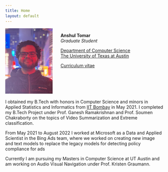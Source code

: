 ```yaml
---
title: Home
layout: default
---
```


<div id="twosided">
<div id="left" style="float: left; max-width: 30%;border: 10px"> 
    <img src="images/profile.jpg" />
</div>
<div id="right" style="float: right; width: 65%; vertical-align: middle;">
<p> <b>Anshul Tomar</b> <br> <em>Graduate Student</em> </p>
<p> <a href="https://www.cs.utexas.edu/" target="blank">Department of Computer Science</a><br>
<a href="https://utexas.edu" target="blank">The University of Texas at Austin</a></p>
<p> <a href="files/anshul_cv.pdf">Curriculum vitae </a> </p>
</div>
</div>
<div id="clearer" style="clear: both"> </div>

<!-- I obtained my Ph.D. in Mathematics from [Emory University](http://emory.edu/) in December 2012 with a specialization in Computational Mathematics (high performance computing, computational fluid dynamics, image processing, inverse problems, and numerical analysis), with [Prof. Alessandro Veneziani](http://mathcs.emory.edu/~ale)([Dept. of Mathematics and Computer Science](http://www.mathcs.emory.edu/)) serving as my principal advisor.

I completed my postdoctoral training at the [Center for Applied Scientific Computing (CASC)](http://computation.llnl.gov/casc/) of [Lawrence Livermore National Laboratory (LLNL)](https://llnl.gov/) (February 2013 - February 2015), working with [Dr. Panayot Vassilevski](http://people.llnl.gov/vassilevski1) on algebraic multigrid and numerical upscaling techniques with applications to flow in porous media. After completing my postdoc, I joined the [Oden Institute for Computational Engineering and Sciences](http://oden.utexas.edu/) of [The University of Texas at Austin](http://utexas.edu/) (March 2015-July 2018) as a Reseach Associate, working with [Prof. Omar Ghattas](http://users.oden.utexas.edu/~omar) on scalable numerical methods for the solution of Bayesian inverse problems, uncertainty quantification and propagation, optimal experimental design, and optimization under uncertainty.<br><br>

After spending four years as a Research Assistant Professor of [Electrical and Systems Engeneering (ESE)](https://ese.wustl.edu/Pages/default.aspx) at [Washington University in St. Louis](https://wustl.edu) and member of the [PhD in Imaging Science Faculty](https://engineering.wustl.edu/departments-faculty/interdisciplinary-degree-programs/imaging-science/Pages/default.aspx), I rejoined the Oden Institute in the August 2022 as a Research Scientist working at the interface of imaging science and predictive scientific computing.<br>



 -->

I obtained my B.Tech with honors in Computer Science and minors in Applied Statistics and Informatics from [IIT Bombay](https://www.iitb.ac.in/) in May 2021. I completed my B.Tech Project under Prof. Ganesh Ramakrishnan and Prof. Soumen Chakraborty on the topics of Video Summarization and Extreme classification.

From May 2021 to August 2022 I worked at Microsoft as a Data and Applied Scientist in the Bing Ads team, where we worked on creating new image and text models to replace the legacy models for detecting policy compliance for ads

Currently I am pursuing my Masters in Computer Science at UT Austin and am working on Audio Visual Navigation under Prof. Kristen Graumann.
